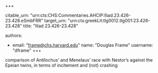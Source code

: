 +++


citable_urn: "urn:cts:CHS:Commentaries.AHCIP:Iliad.23.426-23.428.eSmbFRR"
target_urn: "urn:cts:greekLit:tlg0012.tlg001:23.426-23.428"
title: "Iliad 23.426-23.428"

authors:
- email: "frame@chs.harvard.edu"
  name: "Douglas Frame"
  username: "dframe"
+++

<p>comparison of Antilochus’ and Menelaus’ race with Nestor’s against the Epeian twins, in terms of incitement and (not) crashing</p>